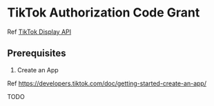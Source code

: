 # TikTok Authorization Code Grant

Ref [TikTok Display API](https://developers.tiktok.com/doc/display-api-overview/)

## Prerequisites

1. Create an App

Ref https://developers.tiktok.com/doc/getting-started-create-an-app/

TODO
